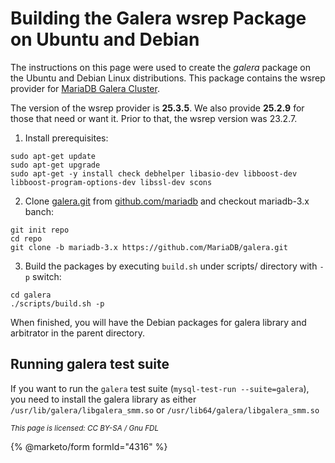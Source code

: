 # Building the Galera wsrep Package on Ubuntu and Debian

The instructions on this page were used to create the _galera_ package on the Ubuntu and Debian Linux distributions. This package contains the wsrep provider for [MariaDB Galera Cluster](../../../).

The version of the wsrep provider is **25.3.5**. We also provide **25.2.9** for those that need or want it. Prior to that, the wsrep version was 23.2.7.

1. Install prerequisites:

```
sudo apt-get update
sudo apt-get upgrade
sudo apt-get -y install check debhelper libasio-dev libboost-dev libboost-program-options-dev libssl-dev scons
```

2. Clone [galera.git](https://github.com/mariadb/galera) from [github.com/mariadb](https://github.com/mariadb) and checkout mariadb-3.x banch:

```
git init repo
cd repo
git clone -b mariadb-3.x https://github.com/MariaDB/galera.git
```

3. Build the packages by executing `build.sh` under scripts/ directory with `-p` switch:

```
cd galera
./scripts/build.sh -p
```

When finished, you will have the Debian packages for galera library and arbitrator in the parent directory.

## Running galera test suite

If you want to run the `galera` test suite (`mysql-test-run --suite=galera`), you need to install the galera library as either `/usr/lib/galera/libgalera_smm.so` or `/usr/lib64/galera/libgalera_smm.so`

<sub>_This page is licensed: CC BY-SA / Gnu FDL_</sub>

{% @marketo/form formId="4316" %}
